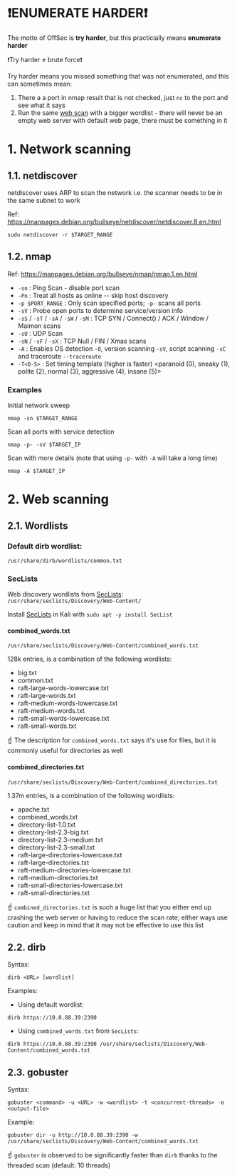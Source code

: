 # ❗ENUMERATE HARDER❗

The motto of OffSec is **try harder**, but this practicially means **enumerate harder**

❗Try harder ≠ brute force❗

Try harder means you missed something that was not enumerated, and this can sometimes mean:

1. There a a port in nmap result that is not checked, just `nc` to the port and see what it says
2. Run the same [web scan](#2-web-scanning) with a bigger wordlist - there will never be an empty web server with default web page, there must be something in it

# 1. Network scanning

## 1.1. netdiscover

netdiscover uses ARP to scan the network i.e. the scanner needs to be in the same subnet to work

Ref: <https://manpages.debian.org/bullseye/netdiscover/netdiscover.8.en.html>

```console
sudo netdiscover -r $TARGET_RANGE
```
## 1.2. nmap

Ref: <https://manpages.debian.org/bullseye/nmap/nmap.1.en.html>

- `-sn` : Ping Scan - disable port scan
- `-Pn` : Treat all hosts as online -- skip host discovery
- `-p $PORT_RANGE` : Only scan specified ports; `-p-` scans all ports
- `-sV` : Probe open ports to determine service/version info
- `-sS` / `-sT` / `-sA` / `-sW` / `-sM` : TCP SYN / Connect() / ACK / Window / Maimon scans
- `-sU` : UDP Scan
- `-sN` / `-sF` / `-sX` : TCP Null / FIN / Xmas scans
- `-A` : Enables OS detection `-O`, version scanning `-sV`, script scanning `-sC` and traceroute `--traceroute`
- `-T<0-5>` : Set timing template (higher is faster) <paranoid (0), sneaky (1), polite (2), normal (3), aggressive (4), insane (5)>

### Examples

Initial network sweep

```console
nmap -sn $TARGET_RANGE
```

Scan all ports with service detection

```console
nmap -p- -sV $TARGET_IP
```

Scan with more details (note that using `-p-` with `-A` will take a long time)

```console
nmap -A $TARGET_IP
```

# 2. Web scanning

## 2.1. Wordlists

### Default dirb wordlist:

```console
/usr/share/dirb/wordlists/common.txt
```

### SecLists

Web discovery wordlists from [SecLists](https://github.com/danielmiessler/SecLists/tree/master/Discovery/Web-Content): `/usr/share/seclists/Discovery/Web-Content/`

Install [SecLists](https://www.kali.org/tools/seclists/) in Kali with `sudo apt -y install SecList`

#### combined_words.txt

```console
/usr/share/seclists/Discovery/Web-Content/combined_words.txt
```

128k entries, is a combination of the following wordlists:

- big.txt
- common.txt
- raft-large-words-lowercase.txt
- raft-large-words.txt
- raft-medium-words-lowercase.txt
- raft-medium-words.txt
- raft-small-words-lowercase.txt
- raft-small-words.txt

☝️ The description for `combined_words.txt` says it's use for files, but it is commonly useful for directories as well

#### combined_directories.txt

```console
/usr/share/seclists/Discovery/Web-Content/combined_directories.txt
```

1.37m entries, is a combination of the following wordlists:

- apache.txt
- combined_words.txt
- directory-list-1.0.txt
- directory-list-2.3-big.txt
- directory-list-2.3-medium.txt
- directory-list-2.3-small.txt
- raft-large-directories-lowercase.txt
- raft-large-directories.txt
- raft-medium-directories-lowercase.txt
- raft-medium-directories.txt
- raft-small-directories-lowercase.txt
- raft-small-directories.txt

☝️ `combined_directories.txt` is such a huge list that you either end up crashing the web server or having to reduce the scan rate; either ways use caution and keep in mind that it may not be effective to use this list

## 2.2. dirb

Syntax:

```console
dirb <URL> [wordlist]
```

Examples:

- Using default wordlist:

```console
dirb https://10.0.88.39:2390
```

- Using `combined_words.txt` from `SecLists`:

```console
dirb https://10.0.88.39:2390 /usr/share/seclists/Discovery/Web-Content/combined_words.txt
```

## 2.3. gobuster

Syntax:

```console
gobuster <command> -u <URL> -w <wordlist> -t <concurrent-threads> -o <output-file>
```

Example:

```console
gobuster dir -u http://10.0.88.39:2390 -w /usr/share/seclists/Discovery/Web-Content/combined_words.txt
```

☝️ `gobuster` is observed to be significantly faster than `dirb` thanks to the threaded scan (default: 10 threads)
